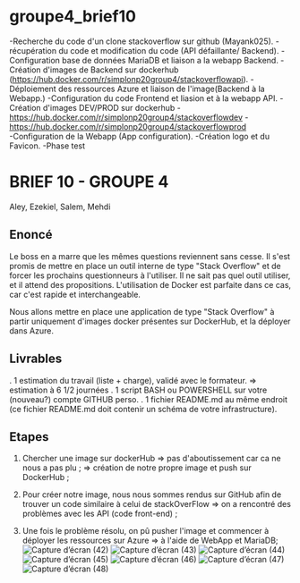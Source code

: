 # groupe4_brief10
-Recherche du code d'un clone stackoverflow sur github (Mayank025).
-récupération du code et modification du code (API défaillante/ Backend).
-Configuration base de données MariaDB et liaison a la webapp Backend.
-Création d'images de Backend sur dockerhub (https://hub.docker.com/r/simplonp20group4/stackoverflowapi).
-Déploiement des ressources Azure et liaison de l'image(Backend à la Webapp.)
-Configuration du code Frontend et liasion et à la webapp API.
-Création d'images DEV/PROD sur dockerhub -https://hub.docker.com/r/simplonp20group4/stackoverflowdev
                                          -https://hub.docker.com/r/simplonp20group4/stackoverflowprod                                           
-Configuration de la Webapp (App configuration).
-Création logo et du Favicon.
-Phase test















# BRIEF 10 - GROUPE 4
Aley, Ezekiel, Salem, Mehdi

## Enoncé

Le boss en a marre que les mêmes questions reviennent sans cesse. Il s'est promis de mettre en place un outil interne de type "Stack Overflow" et de forcer les prochains questionneurs à l'utiliser.
Il ne sait pas quel outil utiliser, et il attend des propositions. L'utilisation de Docker est parfaite dans ce cas, car c'est rapide et interchangeable.

Nous allons mettre en place une application de type "Stack Overflow" à partir uniquement d'images docker présentes sur DockerHub, et la déployer dans Azure.


## Livrables
. 1 estimation du travail (liste + charge), validé avec le formateur.
⇒ estimation à 6 1/2 journées
. 1 script BASH ou POWERSHELL sur votre (nouveau?) compte GITHUB perso. 
. 1 fichier README.md au même endroit (ce fichier README.md doit contenir un schéma de votre infrastructure).


## Etapes

 1. Chercher une image sur dockerHub
⇒ pas d'aboutissement car ca ne nous a pas plu ;
⇒ création de notre propre image et push sur DockerHub ;

 2. Pour créer notre image, nous nous sommes rendus sur GitHub afin de trouver un code similaire à celui de stackOverFlow
 ⇒ on a rencontré des problèmes avec les API (code front-end) ;
 
 3. Une fois le problème résolu, on pû pusher l'image et commencer à déployer les ressources sur Azure 
 ⇒ à l'aide de WebApp et MariaDB;
![Capture d’écran (42)](https://user-images.githubusercontent.com/110231576/189657345-0eb09987-145d-47b8-9261-b48bb5e49803.png)
![Capture d’écran (43)](https://user-images.githubusercontent.com/110231576/189657383-e092aae4-760e-4058-ac90-ca3d2dcb3be3.png)
![Capture d’écran (44)](https://user-images.githubusercontent.com/110231576/189657386-8788c2db-5811-4fb4-a0ea-04b59cdbf1fd.png)
![Capture d’écran (45)](https://user-images.githubusercontent.com/110231576/189657389-a921a069-84d8-40ea-9e93-2307e23f03af.png)
![Capture d’écran (46)](https://user-images.githubusercontent.com/110231576/189657392-17940bfe-2daf-4644-8e3f-6f53b7d3d466.png)
![Capture d’écran (47)](https://user-images.githubusercontent.com/110231576/189657394-82168e70-9127-4bfd-bc3e-2dc0d09e38f9.png)
![Capture d’écran (48)](https://user-images.githubusercontent.com/110231576/189657396-89ad55e6-38a2-4d94-b4e9-7716f5e3064c.png)


